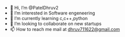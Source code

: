 - 👋 Hi, I’m @PatelDhruv2
- 👀 I’m interested in Software engeneering
- 🌱 I’m currently learning c,c++,python
- 💞️ I’m looking to collaborate on new startups
- 📫 How to reach me mail at dhruv711622@gmail.com

<!---
PatelDhruv2/PatelDhruv2 is a ✨ special ✨ repository because its `README.md` (this file) appears on your GitHub profile.
You can click the Preview link to take a look at your changes.
--->
